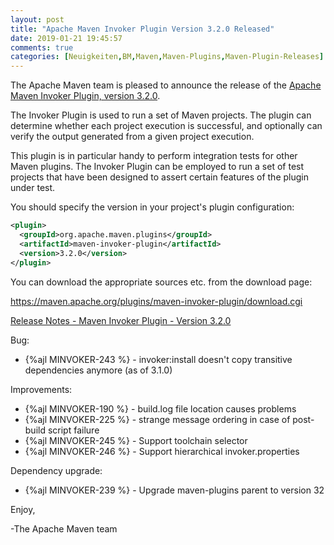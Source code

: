 ```yaml
---
layout: post
title: "Apache Maven Invoker Plugin Version 3.2.0 Released"
date: 2019-01-21 19:45:57
comments: true
categories: [Neuigkeiten,BM,Maven,Maven-Plugins,Maven-Plugin-Releases]
---
```

The Apache Maven team is pleased to announce the release of the 
[Apache Maven Invoker Plugin, version 3.2.0](http://maven.apache.org/plugins/maven-invoker-plugin/).

The Invoker Plugin is used to run a set of Maven projects. The plugin can
determine whether each project execution is successful, and optionally can
verify the output generated from a given project execution.

This plugin is in particular handy to perform integration tests for other Maven
plugins. The Invoker Plugin can be employed to run a set of test projects that
have been designed to assert certain features of the plugin under test.

You should specify the version in your project's plugin configuration:

``` xml
<plugin>
  <groupId>org.apache.maven.plugins</groupId>
  <artifactId>maven-invoker-plugin</artifactId>
  <version>3.2.0</version>
</plugin>
```


You can download the appropriate sources etc. from the download page:

https://maven.apache.org/plugins/maven-invoker-plugin/download.cgi

<!-- more -->

[Release Notes - Maven Invoker Plugin - Version 3.2.0](https://issues.apache.org/jira/secure/ReleaseNote.jspa?projectId=12317828&version=12344638)


Bug:

 * {%ajl MINVOKER-243 %} - invoker:install doesn't copy transitive dependencies anymore (as of 3.1.0)

Improvements:

 * {%ajl MINVOKER-190 %} - build.log file location causes problems
 * {%ajl MINVOKER-225 %} - strange message ordering in case of post-build  script failure
 * {%ajl MINVOKER-245 %} - Support toolchain selector
 * {%ajl MINVOKER-246 %} - Support hierarchical invoker.properties

Dependency upgrade:

 * {%ajl MINVOKER-239 %} - Upgrade maven-plugins parent to version 32

Enjoy,

-The Apache Maven team
